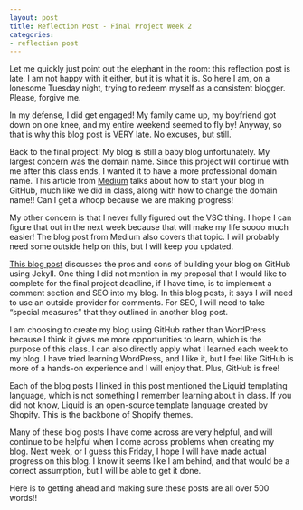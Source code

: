 ```yaml
---
layout: post
title: Reflection Post - Final Project Week 2
categories:
- reflection post
---
```


Let me quickly just point out the elephant in the room: this reflection post is late. I am not happy with it either, but it is what it is. So here I am, on a lonesome Tuesday night, trying to redeem myself as a consistent blogger. Please, forgive me.

In my defense, I did get engaged! My family came up, my boyfriend got down on one knee, and my entire weekend seemed to fly by! Anyway, so that is why this blog post is VERY late. No excuses, but still.

Back to the final project! My blog is still a baby blog unfortunately. My largest concern was the domain name. Since this project will continue with me after this class ends, I wanted it to have a more professional domain name. This article from [Medium](https://medium.com/20percentwork/creating-your-blog-for-free-using-jekyll-github-pages-dba37272730a) talks about how to start your blog in GitHub, much like we did in class, along with how to change the domain name!! Can I get a whoop because we are making progress!

My other concern is that I never fully figured out the VSC thing. I hope I can figure that out in the next week because that will make my life soooo much easier! The blog post from Medium also covers that topic. I will probably need some outside help on this, but I will keep you updated.

[This blog post](https://www.bloggingpro.com/archives/2018/04/04/42537/) discusses the pros and cons of building your blog on GitHub using Jekyll. One thing I did not mention in my proposal that I would like to complete for the final project deadline, if I have time, is to implement a comment section and SEO into my blog. In this blog posts, it says I will need to use an outside provider for comments. For SEO, I will need to take “special measures” that they outlined in another blog post.

I am choosing to create my blog using GitHub rather than WordPress because I think it gives me more opportunities to learn, which is the purpose of this class. I can also directly apply what I learned each week to my blog. I have tried learning WordPress, and I like it, but I feel like GitHub is more of a hands-on experience and I will enjoy that. Plus, GitHub is free!

Each of the blog posts I linked in this post mentioned the Liquid templating language, which is not something I remember learning about in class. If you did not know, Liquid is an open-source template language created by Shopify. This is the backbone of Shopify themes.

Many of these blog posts I have come across are very helpful, and will continue to be helpful when I come across problems when creating my blog. Next week, or I guess this Friday, I hope I will have made actual progress on this blog. I know it seems like I am behind, and that would be a correct assumption, but I will be able to get it done.

Here is to getting ahead and making sure these posts are all over 500 words!!
